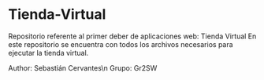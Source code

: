 # Tienda-Virtual

Repositorio referente al primer deber de aplicaciones web: Tienda Virtual
En este repositorio se encuentra con todos los archivos necesarios para ejecutar la tienda virtual.

Author: Sebastián Cervantes\n
Grupo: Gr2SW
